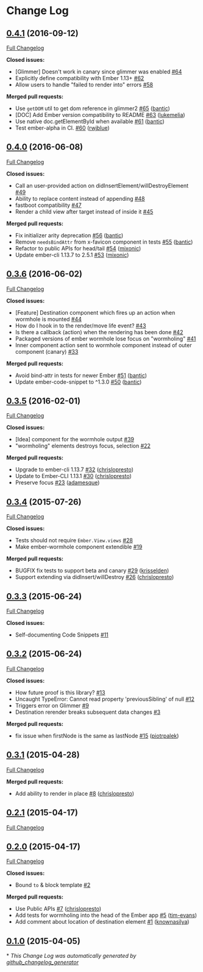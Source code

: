 # Change Log

## [0.4.1](https://github.com/yapplabs/ember-wormhole/tree/0.4.1) (2016-09-12)
[Full Changelog](https://github.com/yapplabs/ember-wormhole/compare/0.4.0...0.4.1)

**Closed issues:**

- \[Glimmer\] Doesn't work in canary since glimmer was enabled [\#64](https://github.com/yapplabs/ember-wormhole/issues/64)
- Explicitly define compatibility with Ember 1.13+ [\#62](https://github.com/yapplabs/ember-wormhole/issues/62)
- Allow users to handle "failed to render into" errors [\#58](https://github.com/yapplabs/ember-wormhole/issues/58)

**Merged pull requests:**

- Use `getDOM` util to get dom reference in glimmer2 [\#65](https://github.com/yapplabs/ember-wormhole/pull/65) ([bantic](https://github.com/bantic))
- \[DOC\] Add Ember version compatibility to README [\#63](https://github.com/yapplabs/ember-wormhole/pull/63) ([lukemelia](https://github.com/lukemelia))
- Use native doc.getElementById when available [\#61](https://github.com/yapplabs/ember-wormhole/pull/61) ([bantic](https://github.com/bantic))
- Test ember-alpha in CI. [\#60](https://github.com/yapplabs/ember-wormhole/pull/60) ([rwjblue](https://github.com/rwjblue))

## [0.4.0](https://github.com/yapplabs/ember-wormhole/tree/0.4.0) (2016-06-08)
[Full Changelog](https://github.com/yapplabs/ember-wormhole/compare/0.3.6...0.4.0)

**Closed issues:**

- Call an user-provided action on didInsertElement/willDestroyElement [\#49](https://github.com/yapplabs/ember-wormhole/issues/49)
- Ability to replace content instead of appending [\#48](https://github.com/yapplabs/ember-wormhole/issues/48)
- fastboot compatibility [\#47](https://github.com/yapplabs/ember-wormhole/issues/47)
- Render a child view after target instead of inside it [\#45](https://github.com/yapplabs/ember-wormhole/issues/45)

**Merged pull requests:**

- Fix initializer arity deprecation [\#56](https://github.com/yapplabs/ember-wormhole/pull/56) ([bantic](https://github.com/bantic))
- Remove `needsBindAttr` from x-favicon component in tests [\#55](https://github.com/yapplabs/ember-wormhole/pull/55) ([bantic](https://github.com/bantic))
- Refactor to public APIs for head/tail [\#54](https://github.com/yapplabs/ember-wormhole/pull/54) ([mixonic](https://github.com/mixonic))
- Update ember-cli 1.13.7 to 2.5.1 [\#53](https://github.com/yapplabs/ember-wormhole/pull/53) ([mixonic](https://github.com/mixonic))

## [0.3.6](https://github.com/yapplabs/ember-wormhole/tree/0.3.6) (2016-06-02)
[Full Changelog](https://github.com/yapplabs/ember-wormhole/compare/0.3.5...0.3.6)

**Closed issues:**

- \[Feature\] Destination component which fires up an action when wormhole is mounted [\#44](https://github.com/yapplabs/ember-wormhole/issues/44)
- How do I hook in to the render/move life event? [\#43](https://github.com/yapplabs/ember-wormhole/issues/43)
- Is there a callback \(action\) when the rendering has been done [\#42](https://github.com/yapplabs/ember-wormhole/issues/42)
- Packaged versions of ember wormhole lose focus on "wormholing" [\#41](https://github.com/yapplabs/ember-wormhole/issues/41)
- Inner component action sent to wormhole component instead of outer component \(canary\) [\#33](https://github.com/yapplabs/ember-wormhole/issues/33)

**Merged pull requests:**

- Avoid bind-attr in tests for newer Ember [\#51](https://github.com/yapplabs/ember-wormhole/pull/51) ([bantic](https://github.com/bantic))
- Update ember-code-snippet to ^1.3.0 [\#50](https://github.com/yapplabs/ember-wormhole/pull/50) ([bantic](https://github.com/bantic))

## [0.3.5](https://github.com/yapplabs/ember-wormhole/tree/0.3.5) (2016-02-01)
[Full Changelog](https://github.com/yapplabs/ember-wormhole/compare/0.3.4...0.3.5)

**Closed issues:**

- \[Idea\] component for the wormhole output  [\#39](https://github.com/yapplabs/ember-wormhole/issues/39)
- "wormholing" elements destroys focus, selection [\#22](https://github.com/yapplabs/ember-wormhole/issues/22)

**Merged pull requests:**

- Upgrade to ember-cli 1.13.7 [\#32](https://github.com/yapplabs/ember-wormhole/pull/32) ([chrislopresto](https://github.com/chrislopresto))
- Update to Ember-CLI 1.13.1 [\#30](https://github.com/yapplabs/ember-wormhole/pull/30) ([chrislopresto](https://github.com/chrislopresto))
- Preserve focus [\#23](https://github.com/yapplabs/ember-wormhole/pull/23) ([adamesque](https://github.com/adamesque))

## [0.3.4](https://github.com/yapplabs/ember-wormhole/tree/0.3.4) (2015-07-26)
[Full Changelog](https://github.com/yapplabs/ember-wormhole/compare/0.3.3...0.3.4)

**Closed issues:**

- Tests should not require `Ember.View.views` [\#28](https://github.com/yapplabs/ember-wormhole/issues/28)
- Make ember-wormhole component extendible [\#19](https://github.com/yapplabs/ember-wormhole/issues/19)

**Merged pull requests:**

- BUGFIX fix tests to support beta and canary [\#29](https://github.com/yapplabs/ember-wormhole/pull/29) ([krisselden](https://github.com/krisselden))
- Support extending via didInsert/willDestroy [\#26](https://github.com/yapplabs/ember-wormhole/pull/26) ([chrislopresto](https://github.com/chrislopresto))

## [0.3.3](https://github.com/yapplabs/ember-wormhole/tree/0.3.3) (2015-06-24)
[Full Changelog](https://github.com/yapplabs/ember-wormhole/compare/0.3.2...0.3.3)

**Closed issues:**

- Self-documenting Code Snippets [\#11](https://github.com/yapplabs/ember-wormhole/issues/11)

## [0.3.2](https://github.com/yapplabs/ember-wormhole/tree/0.3.2) (2015-06-24)
[Full Changelog](https://github.com/yapplabs/ember-wormhole/compare/0.3.1...0.3.2)

**Closed issues:**

- How future proof is this library? [\#13](https://github.com/yapplabs/ember-wormhole/issues/13)
- Uncaught TypeError: Cannot read property 'previousSibling' of null [\#12](https://github.com/yapplabs/ember-wormhole/issues/12)
- Triggers error on Glimmer [\#9](https://github.com/yapplabs/ember-wormhole/issues/9)
- Destination rerender breaks subsequent data changes [\#3](https://github.com/yapplabs/ember-wormhole/issues/3)

**Merged pull requests:**

- fix issue when firstNode is the same as lastNode [\#15](https://github.com/yapplabs/ember-wormhole/pull/15) ([piotrpalek](https://github.com/piotrpalek))

## [0.3.1](https://github.com/yapplabs/ember-wormhole/tree/0.3.1) (2015-04-28)
[Full Changelog](https://github.com/yapplabs/ember-wormhole/compare/0.2.1...0.3.1)

**Merged pull requests:**

- Add ability to render in place [\#8](https://github.com/yapplabs/ember-wormhole/pull/8) ([chrislopresto](https://github.com/chrislopresto))

## [0.2.1](https://github.com/yapplabs/ember-wormhole/tree/0.2.1) (2015-04-17)
[Full Changelog](https://github.com/yapplabs/ember-wormhole/compare/0.2.0...0.2.1)

## [0.2.0](https://github.com/yapplabs/ember-wormhole/tree/0.2.0) (2015-04-17)
[Full Changelog](https://github.com/yapplabs/ember-wormhole/compare/0.1.0...0.2.0)

**Closed issues:**

- Bound `to` & block template [\#2](https://github.com/yapplabs/ember-wormhole/issues/2)

**Merged pull requests:**

- Use Public APIs [\#7](https://github.com/yapplabs/ember-wormhole/pull/7) ([chrislopresto](https://github.com/chrislopresto))
- Add tests for wormholing into the head of the Ember app [\#5](https://github.com/yapplabs/ember-wormhole/pull/5) ([tim-evans](https://github.com/tim-evans))
- Add comment about location of destination element [\#1](https://github.com/yapplabs/ember-wormhole/pull/1) ([knownasilya](https://github.com/knownasilya))

## [0.1.0](https://github.com/yapplabs/ember-wormhole/tree/0.1.0) (2015-04-05)


\* *This Change Log was automatically generated by [github_changelog_generator](https://github.com/skywinder/Github-Changelog-Generator)*